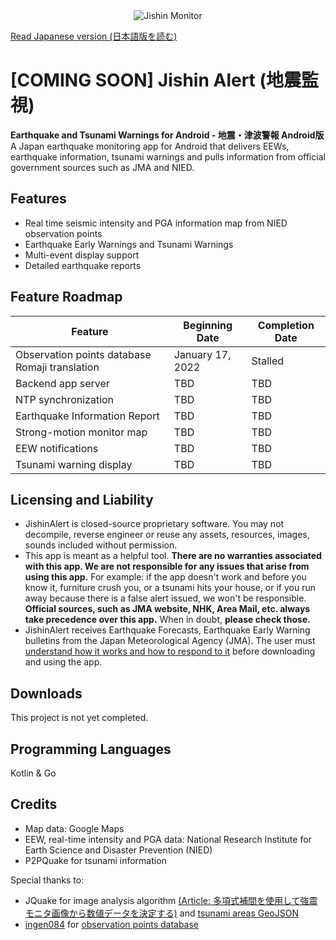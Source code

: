 <div align="center">
<img src="https://raw.githubusercontent.com/jishinmonitor/meta/main/App-Github-Banner.png" alt="Jishin Monitor">
</div>

[Read Japanese version (日本語版を読む)](https://github.com/jishinmonitor/meta/blob/main/README_JP.md)

# [COMING SOON] Jishin Alert (地震監視)
**Earthquake and Tsunami Warnings for Android - 地震・津波警報 Android版**
A Japan earthquake monitoring app for Android that delivers EEWs, earthquake information, tsunami warnings and pulls information from official government sources such as JMA and NIED.

## Features
* Real time seismic intensity and PGA information map from NIED observation points
* Earthquake Early Warnings and Tsunami Warnings
* Multi-event display support
* Detailed earthquake reports

## Feature Roadmap
| Feature | Beginning Date | Completion Date |
|---------|--------------|----------------|
| Observation points database Romaji translation | January 17, 2022 | Stalled |
| Backend app server | TBD | TBD |
| NTP synchronization | TBD | TBD |
| Earthquake Information Report | TBD | TBD |
| Strong-motion monitor map | TBD | TBD |
| EEW notifications | TBD | TBD |
| Tsunami warning display | TBD | TBD |

## Licensing and Liability
* JishinAlert is closed-source proprietary software. You may not decompile, reverse engineer or reuse any assets, resources, images, sounds included without permission.
* This app is meant as a helpful tool. **There are no warranties associated with this app. We are not responsible for any issues that arise from using this app.** For example: if the app doesn't work and before you know it, furniture crush you, or a tsunami hits your house, or if you run away because there is a false alert issued, we won't be responsible. **Official sources, such as JMA website, NHK, Area Mail, etc. always take precedence over this app.** When in doubt, **please check those.**
* JishinAlert receives Earthquake Forecasts, Earthquake Early Warning bulletins from the Japan Meteorological Agency (JMA). The user must [understand how it works and how to respond to it](https://www.jma.go.jp/jma/en/Activities/eew.html) before downloading and using the app.

## Downloads
This project is not yet completed.

## Programming Languages
Kotlin & Go

## Credits
* Map data: Google Maps
* EEW, real-time intensity and PGA data: National Research Institute for Earth Science and Disaster Prevention (NIED)
* P2PQuake for tsunami information

Special thanks to:
* JQuake for image analysis algorithm [(Article: 多項式補間を使用して強震モニタ画像から数値データを決定する)](https://qiita.com/NoneType1/items/a4d2cf932e20b56ca444) and [tsunami areas GeoJSON](https://gist.github.com/wolf20482/864da7dd76b31efe55c6a7e025a6e015)
* [ingen084](https://github.com/ingen084) for [observation points database](https://github.com/jishinalert/observation-points)

